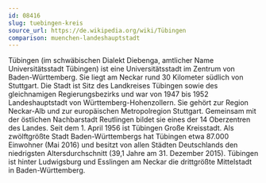 ```yaml
---
id: 08416
slug: tuebingen-kreis
source_url: https://de.wikipedia.org/wiki/Tübingen
comparison: muenchen-landeshauptstadt
---
```


Tübingen (im schwäbischen Dialekt Diebenga, amtlicher Name Universitätsstadt Tübingen) ist eine Universitätsstadt im Zentrum von Baden-Württemberg. Sie liegt am Neckar rund 30 Kilometer südlich von Stuttgart. Die Stadt ist Sitz des Landkreises Tübingen sowie des gleichnamigen Regierungsbezirks und war von 1947 bis 1952 Landeshauptstadt von Württemberg-Hohenzollern. Sie gehört zur Region Neckar-Alb und zur europäischen Metropolregion Stuttgart. Gemeinsam mit der östlichen Nachbarstadt Reutlingen bildet sie eines der 14 Oberzentren des Landes. Seit dem 1. April 1956 ist Tübingen Große Kreisstadt. Als zwölftgrößte Stadt Baden-Württembergs hat Tübingen etwa 87.000 Einwohner (Mai 2016) und besitzt von allen Städten Deutschlands den niedrigsten Altersdurchschnitt (39,1 Jahre am 31. Dezember 2015). Tübingen ist hinter Ludwigsburg und Esslingen am Neckar die drittgrößte Mittelstadt in Baden-Württemberg.
